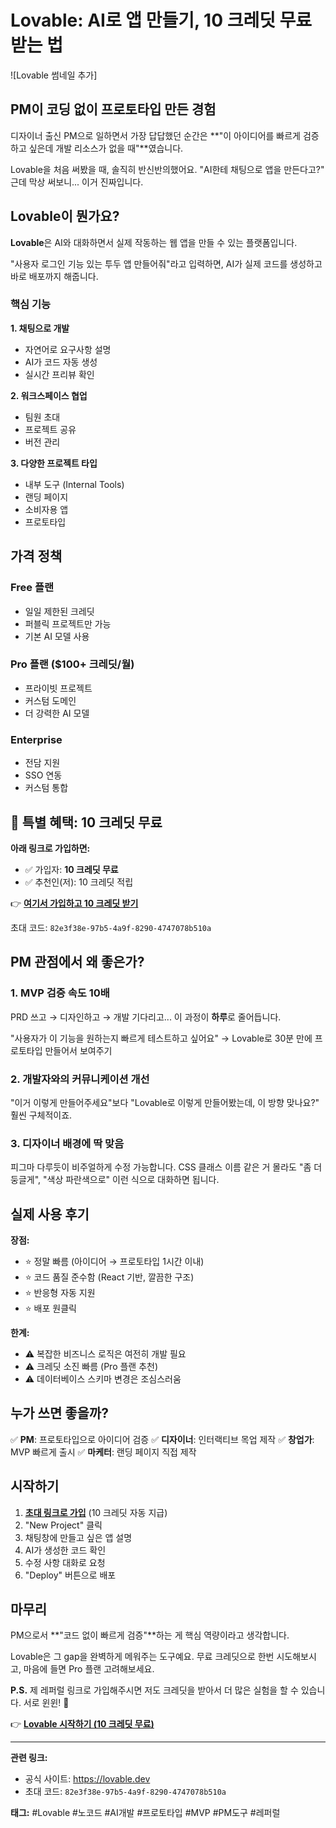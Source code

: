 # Lovable: AI로 앱 만들기, 10 크레딧 무료 받는 법

![Lovable 썸네일 추가]

## PM이 코딩 없이 프로토타입 만든 경험

디자이너 출신 PM으로 일하면서 가장 답답했던 순간은 **"이 아이디어를 빠르게 검증하고 싶은데 개발 리소스가 없을 때"**였습니다.

Lovable을 처음 써봤을 때, 솔직히 반신반의했어요. "AI한테 채팅으로 앱을 만든다고?" 근데 막상 써보니... 이거 진짜입니다.

## Lovable이 뭔가요?

**Lovable**은 AI와 대화하면서 실제 작동하는 웹 앱을 만들 수 있는 플랫폼입니다.

"사용자 로그인 기능 있는 투두 앱 만들어줘"라고 입력하면, AI가 실제 코드를 생성하고 바로 배포까지 해줍니다.

### 핵심 기능

**1. 채팅으로 개발**
- 자연어로 요구사항 설명
- AI가 코드 자동 생성
- 실시간 프리뷰 확인

**2. 워크스페이스 협업**
- 팀원 초대
- 프로젝트 공유
- 버전 관리

**3. 다양한 프로젝트 타입**
- 내부 도구 (Internal Tools)
- 랜딩 페이지
- 소비자용 앱
- 프로토타입

## 가격 정책

### Free 플랜
- 일일 제한된 크레딧
- 퍼블릭 프로젝트만 가능
- 기본 AI 모델 사용

### Pro 플랜 ($100+ 크레딧/월)
- 프라이빗 프로젝트
- 커스텀 도메인
- 더 강력한 AI 모델

### Enterprise
- 전담 지원
- SSO 연동
- 커스텀 통합

## 🎁 특별 혜택: 10 크레딧 무료

**아래 링크로 가입하면:**
- ✅ 가입자: **10 크레딧 무료**
- ✅ 추천인(저): 10 크레딧 적립

👉 **[여기서 가입하고 10 크레딧 받기](https://lovable.dev/invite/82e3f38e-97b5-4a9f-8290-4747078b510a)**

초대 코드: `82e3f38e-97b5-4a9f-8290-4747078b510a`

## PM 관점에서 왜 좋은가?

### 1. MVP 검증 속도 10배

PRD 쓰고 → 디자인하고 → 개발 기다리고... 이 과정이 **하루**로 줄어듭니다.

"사용자가 이 기능을 원하는지 빠르게 테스트하고 싶어요"
→ Lovable로 30분 만에 프로토타입 만들어서 보여주기

### 2. 개발자와의 커뮤니케이션 개선

"이거 이렇게 만들어주세요"보다
"Lovable로 이렇게 만들어봤는데, 이 방향 맞나요?" 훨씬 구체적이죠.

### 3. 디자이너 배경에 딱 맞음

피그마 다루듯이 비주얼하게 수정 가능합니다.
CSS 클래스 이름 같은 거 몰라도 "좀 더 둥글게", "색상 파란색으로" 이런 식으로 대화하면 됩니다.

## 실제 사용 후기

**장점:**
- ⭐ 정말 빠름 (아이디어 → 프로토타입 1시간 이내)
- ⭐ 코드 품질 준수함 (React 기반, 깔끔한 구조)
- ⭐ 반응형 자동 지원
- ⭐ 배포 원클릭

**한계:**
- ⚠️ 복잡한 비즈니스 로직은 여전히 개발 필요
- ⚠️ 크레딧 소진 빠름 (Pro 플랜 추천)
- ⚠️ 데이터베이스 스키마 변경은 조심스러움

## 누가 쓰면 좋을까?

✅ **PM**: 프로토타입으로 아이디어 검증
✅ **디자이너**: 인터랙티브 목업 제작
✅ **창업가**: MVP 빠르게 출시
✅ **마케터**: 랜딩 페이지 직접 제작

## 시작하기

1. **[초대 링크로 가입](https://lovable.dev/invite/82e3f38e-97b5-4a9f-8290-4747078b510a)** (10 크레딧 자동 지급)
2. "New Project" 클릭
3. 채팅창에 만들고 싶은 앱 설명
4. AI가 생성한 코드 확인
5. 수정 사항 대화로 요청
6. "Deploy" 버튼으로 배포

## 마무리

PM으로서 **"코드 없이 빠르게 검증"**하는 게 핵심 역량이라고 생각합니다.

Lovable은 그 gap을 완벽하게 메워주는 도구예요. 무료 크레딧으로 한번 시도해보시고, 마음에 들면 Pro 플랜 고려해보세요.

**P.S.** 제 레퍼럴 링크로 가입해주시면 저도 크레딧을 받아서 더 많은 실험을 할 수 있습니다. 서로 윈윈! 🙌

👉 **[Lovable 시작하기 (10 크레딧 무료)](https://lovable.dev/invite/82e3f38e-97b5-4a9f-8290-4747078b510a)**

---

**관련 링크:**
- 공식 사이트: https://lovable.dev
- 초대 코드: `82e3f38e-97b5-4a9f-8290-4747078b510a`

**태그:** #Lovable #노코드 #AI개발 #프로토타입 #MVP #PM도구 #레퍼럴
